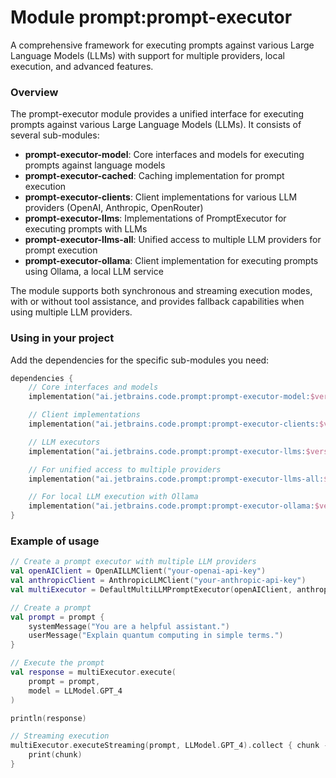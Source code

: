 # Module prompt:prompt-executor

A comprehensive framework for executing prompts against various Large Language Models (LLMs) with support for multiple providers, local execution, and advanced features.

### Overview

The prompt-executor module provides a unified interface for executing prompts against various Large Language Models (LLMs). It consists of several sub-modules:

- **prompt-executor-model**: Core interfaces and models for executing prompts against language models
- **prompt-executor-cached**: Caching implementation for prompt execution
- **prompt-executor-clients**: Client implementations for various LLM providers (OpenAI, Anthropic, OpenRouter)
- **prompt-executor-llms**: Implementations of PromptExecutor for executing prompts with LLMs
- **prompt-executor-llms-all**: Unified access to multiple LLM providers for prompt execution
- **prompt-executor-ollama**: Client implementation for executing prompts using Ollama, a local LLM service

The module supports both synchronous and streaming execution modes, with or without tool assistance, and provides fallback capabilities when using multiple LLM providers.

### Using in your project

Add the dependencies for the specific sub-modules you need:

```kotlin
dependencies {
    // Core interfaces and models
    implementation("ai.jetbrains.code.prompt:prompt-executor-model:$version")

    // Client implementations
    implementation("ai.jetbrains.code.prompt:prompt-executor-clients:$version")

    // LLM executors
    implementation("ai.jetbrains.code.prompt:prompt-executor-llms:$version")

    // For unified access to multiple providers
    implementation("ai.jetbrains.code.prompt:prompt-executor-llms-all:$version")

    // For local LLM execution with Ollama
    implementation("ai.jetbrains.code.prompt:prompt-executor-ollama:$version")
}
```

### Example of usage

```kotlin
// Create a prompt executor with multiple LLM providers
val openAIClient = OpenAILLMClient("your-openai-api-key")
val anthropicClient = AnthropicLLMClient("your-anthropic-api-key")
val multiExecutor = DefaultMultiLLMPromptExecutor(openAIClient, anthropicClient)

// Create a prompt
val prompt = prompt {
    systemMessage("You are a helpful assistant.")
    userMessage("Explain quantum computing in simple terms.")
}

// Execute the prompt
val response = multiExecutor.execute(
    prompt = prompt,
    model = LLModel.GPT_4
)

println(response)

// Streaming execution
multiExecutor.executeStreaming(prompt, LLModel.GPT_4).collect { chunk ->
    print(chunk)
}
```
